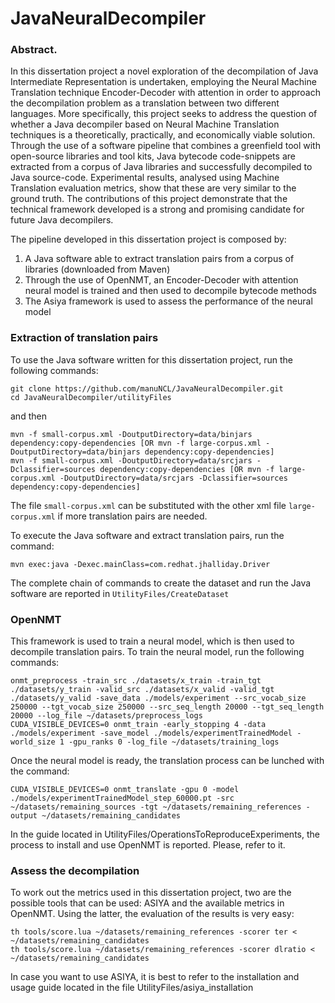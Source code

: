 # JavaNeuralDecompiler

### Abstract.
In this dissertation project a novel exploration of the decompilation of Java Intermediate Representation is undertaken, employing the Neural Machine Translation technique Encoder-Decoder with
attention in order to approach the decompilation problem as a translation between two different languages. More specifically, this project seeks to address the question of whether a Java decompiler based on Neural
Machine Translation techniques is a theoretically, practically, and economically viable solution. Through the use of a software pipeline that combines a greenfield tool with open-source libraries and tool kits, Java
bytecode code-snippets are extracted from a corpus of Java libraries and successfully decompiled to Java source-code. Experimental results, analysed using Machine Translation evaluation metrics, show that these are
very similar to the ground truth. The contributions of this project demonstrate that the technical framework developed is a strong and promising candidate for future Java decompilers.

The pipeline developed in this dissertation project is composed by:
1. A Java software able to extract translation pairs from a corpus of libraries (downloaded from Maven)
1. Through the use of OpenNMT, an Encoder-Decoder with attention neural model is trained and then used to decompile bytecode methods
1. The Asiya framework is used to assess the performance of the neural model

### Extraction of translation pairs
To use the Java software written for this dissertation project, run the following commands:
```
git clone https://github.com/manuNCL/JavaNeuralDecompiler.git
cd JavaNeuralDecompiler/utilityFiles
```
and then
```
mvn -f small-corpus.xml -DoutputDirectory=data/binjars dependency:copy-dependencies [OR mvn -f large-corpus.xml -DoutputDirectory=data/binjars dependency:copy-dependencies]
mvn -f small-corpus.xml -DoutputDirectory=data/srcjars -Dclassifier=sources dependency:copy-dependencies [OR mvn -f large-corpus.xml -DoutputDirectory=data/srcjars -Dclassifier=sources dependency:copy-dependencies]
```
The file ```small-corpus.xml``` can be substituted with the other xml file ```large-corpus.xml``` if more translation pairs are needed.

To execute the Java software and extract translation pairs, run the command:
```
mvn exec:java -Dexec.mainClass=com.redhat.jhalliday.Driver
```
The complete chain of commands to create the dataset and run the Java software are reported in ```UtilityFiles/CreateDataset```

### OpenNMT
This framework is used to train a neural model, which is then used to decompile translation pairs. To train the neural model, run the following commands:
```
onmt_preprocess -train_src ./datasets/x_train -train_tgt ./datasets/y_train -valid_src ./datasets/x_valid -valid_tgt ./datasets/y_valid -save_data ./models/experiment --src_vocab_size 250000 --tgt_vocab_size 250000 --src_seq_length 20000 --tgt_seq_length 20000 --log_file ~/datasets/preprocess_logs
CUDA_VISIBLE_DEVICES=0 onmt_train -early_stopping 4 -data ./models/experiment -save_model ./models/experimentTrainedModel -world_size 1 -gpu_ranks 0 -log_file ~/datasets/training_logs
```
Once the neural model is ready, the translation process can be lunched with the command:
```
CUDA_VISIBLE_DEVICES=0 onmt_translate -gpu 0 -model ./models/experimentTrainedModel_step_60000.pt -src ~/datasets/remaining_sources -tgt ~/datasets/remaining_references -output ~/datasets/remaining_candidates
```
In the guide located in UtilityFiles/OperationsToReproduceExperiments, the process to install and use OpenNMT is reported. Please, refer to it.

### Assess the decompilation
To work out the metrics used in this dissertation project, two are the possible tools that can be used: ASIYA and the available metrics in OpenNMT. Using the latter, the evaluation of the results is very easy:
```
th tools/score.lua ~/datasets/remaining_references -scorer ter < ~/datasets/remaining_candidates
th tools/score.lua ~/datasets/remaining_references -scorer dlratio < ~/datasets/remaining_candidates
```
In case you want to use ASIYA, it is best to refer to the installation and usage guide located in the file UtilityFiles/asiya_installation
